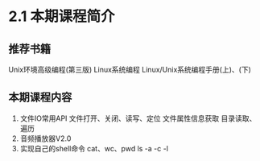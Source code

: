 # 2.1 本期课程简介
## 推荐书籍
Unix环境高级编程(第三版)
Linux系统编程
Linux/Unix系统编程手册(上)、(下)
## 本期课程内容
1. 文件IO常用API
文件打开、关闭、读写、定位
文件属性信息获取
目录读取、遍历
2. 音频播放器V2.0
3. 实现自己的shell命令
cat、wc、pwd
ls -a -c -l

